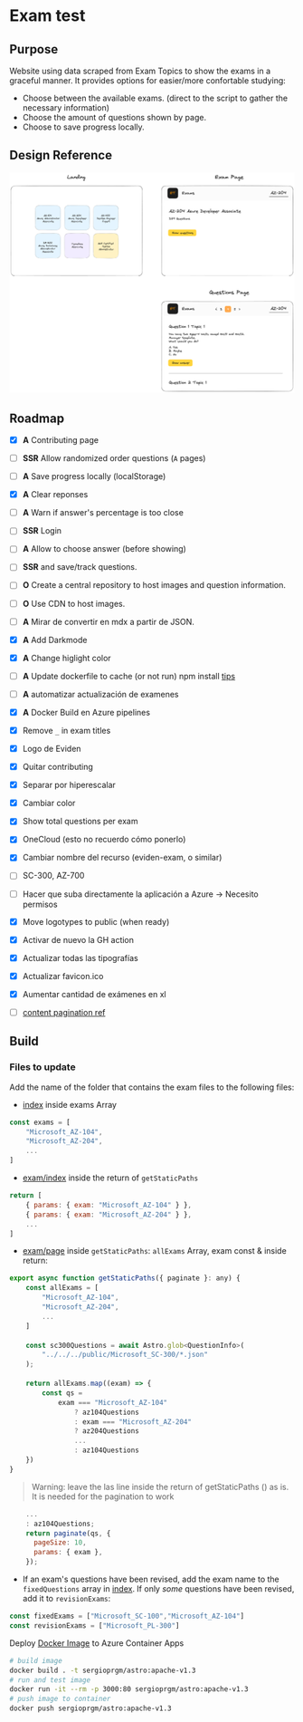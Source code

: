 # Exam test

## Purpose

Website using data scraped from Exam Topics to show the exams in a graceful manner. It provides options for easier/more confortable studying:

- Choose between the available exams. (direct to the script to gather the necessary information)
- Choose the amount of questions shown by page.
- Choose to save progress locally.

## Design Reference

![Design Idea](img/Untitled-2023-06-01-2325.png)


## Roadmap

- [x] **A** Contributing page
- [ ] **SSR** Allow randomized order questions (`A` pages)
- [ ] **A** Save progress locally (localStorage)
- [x] **A** Clear reponses
- [ ] **A** Warn if answer's percentage is too close
- [ ] **SSR** Login
- [ ] **A** Allow to choose answer (before showing)
- [ ] **SSR** and save/track questions.
- [ ] **O** Create a central repository to host images and question information.
- [ ] **O** Use CDN to host images.
- [ ] **A** Mirar de convertir en mdx a partir de JSON.
- [x] **A** Add Darkmode
- [x] **A** Change higlight color
- [ ] **A** Update dockerfile to cache (or not run) npm install [tips](https://stackoverflow.com/questions/35774714/how-to-cache-the-run-npm-install-instruction-when-docker-build-a-dockerfile)
- [ ] **A** automatizar actualización de examenes
- [x] **A** Docker Build en Azure pipelines
- [x] Remove `_` in exam titles

- [x] Logo de Eviden
- [x] Quitar contributing
- [x] Separar por hiperescalar
- [x] Cambiar color
- [x] Show total questions per exam

- [x] OneCloud (esto no recuerdo cómo ponerlo)
- [x] Cambiar nombre del recurso (eviden-exam, o similar)
- [ ] SC-300, AZ-700
- [ ] Hacer que suba directamente la aplicación a Azure -> Necesito permisos
- [x] Move logotypes to public (when ready)
- [x] Activar de nuevo la GH action
- [x] Actualizar todas las tipografías
- [x] Actualizar favicon.ico
- [x] Aumentar cantidad de exámenes en xl
- [ ] [content pagination ref](https://https://futurewebdesign.au/posts/astro-pagination-collections/)

## Build

### Files to update

Add the name of the folder that contains the exam files to the following files:

- [index](./src/pages/index.astro) inside exams Array

```js
const exams = [
    "Microsoft_AZ-104",
    "Microsoft_AZ-204",
    ...
]
```

- [exam/index](./src/pages/%5Bexam%5D/index.astro) inside the return of `getStaticPaths`

```js
return [
    { params: { exam: "Microsoft_AZ-104" } },
    { params: { exam: "Microsoft_AZ-204" } },
    ...
]
```

- [exam/page](./src/pages/%5Bexam%5D/%5Bpage%5D.astro) inside `getStaticPaths`: `allExams` Array, exam const & inside return:

```js
export async function getStaticPaths({ paginate }: any) {
    const allExams = [
        "Microsoft_AZ-104",
        "Microsoft_AZ-204",
        ...
    ]

    const sc300Questions = await Astro.glob<QuestionInfo>(
        "../../../public/Microsoft_SC-300/*.json"
    );

    return allExams.map((exam) => {
        const qs =
            exam === "Microsoft_AZ-104"
                ? az104Questions
                : exam === "Microsoft_AZ-204"
                ? az204Questions
                ...
                : az104Questions
    })
}
```

> Warning: leave the las line inside the return of getStaticPaths () as is. It is needed for the pagination to work

```js
    ...
    : az104Questions;
    return paginate(qs, {
      pageSize: 10,
      params: { exam },
    });
```

- If an exam's questions have been revised, add the exam name to the `fixedQuestions` array in [index](./src/pages/index.astro). If only *some* questions have been revised, add it to `revisionExams`:

```js
const fixedExams = ["Microsoft_SC-100","Microsoft_AZ-104"]
const revisionExams = ["Microsoft_PL-300"]
```

Deploy [Docker Image](https://hub.docker.com/repository/docker/sergioprgm/astro/general)
to Azure Container Apps

```sh
# build image
docker build . -t sergioprgm/astro:apache-v1.3
# run and test image
docker run -it --rm -p 3000:80 sergioprgm/astro:apache-v1.3
# push image to container
docker push sergioprgm/astro:apache-v1.3
```
